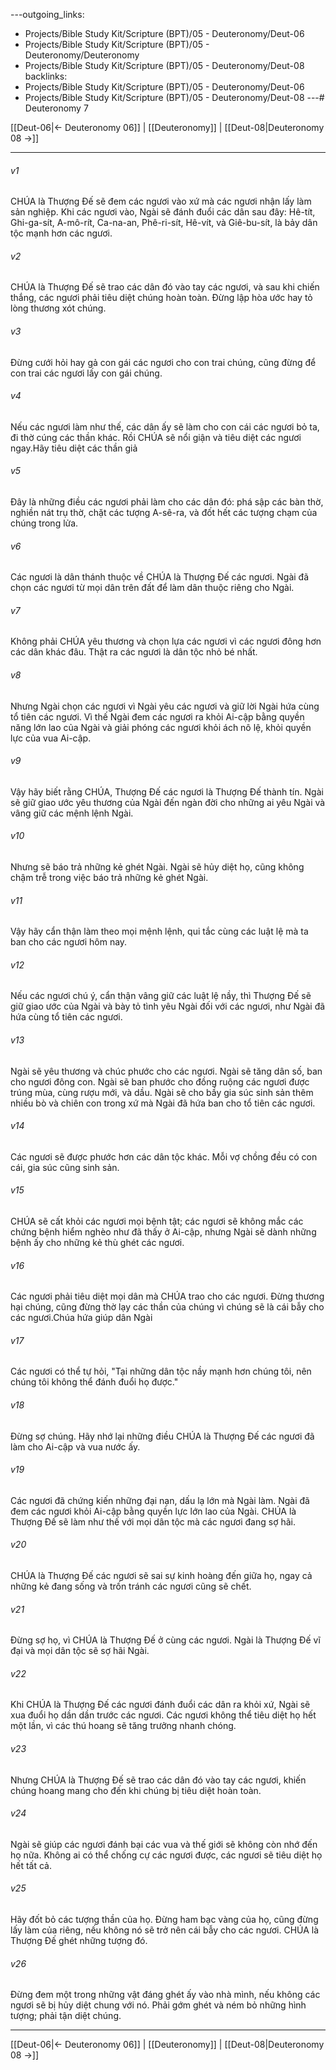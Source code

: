 ---outgoing_links:
  - Projects/Bible Study Kit/Scripture (BPT)/05 - Deuteronomy/Deut-06
  - Projects/Bible Study Kit/Scripture (BPT)/05 - Deuteronomy/Deuteronomy
  - Projects/Bible Study Kit/Scripture (BPT)/05 - Deuteronomy/Deut-08
backlinks:
  - Projects/Bible Study Kit/Scripture (BPT)/05 - Deuteronomy/Deut-06
  - Projects/Bible Study Kit/Scripture (BPT)/05 - Deuteronomy/Deut-08
---# Deuteronomy 7

[[Deut-06|← Deuteronomy 06]] | [[Deuteronomy]] | [[Deut-08|Deuteronomy 08 →]]
***



###### v1 
CHÚA là Thượng Đế sẽ đem các ngươi vào xứ mà các ngươi nhận lấy làm sản nghiệp. Khi các ngươi vào, Ngài sẽ đánh đuổi các dân sau đây: Hê-tít, Ghi-ga-sít, A-mô-rít, Ca-na-an, Phê-ri-sít, Hê-vít, và Giê-bu-sít, là bảy dân tộc mạnh hơn các ngươi. 

###### v2 
CHÚA là Thượng Đế sẽ trao các dân đó vào tay các ngươi, và sau khi chiến thắng, các ngươi phải tiêu diệt chúng hoàn toàn. Đừng lập hòa ước hay tỏ lòng thương xót chúng. 

###### v3 
Đừng cưới hỏi hay gả con gái các ngươi cho con trai chúng, cũng đừng để con trai các ngươi lấy con gái chúng. 

###### v4 
Nếu các ngươi làm như thế, các dân ấy sẽ làm cho con cái các ngươi bỏ ta, đi thờ cúng các thần khác. Rồi CHÚA sẽ nổi giận và tiêu diệt các ngươi ngay.Hãy tiêu diệt các thần giả 

###### v5 
Đây là những điều các ngươi phải làm cho các dân đó: phá sập các bàn thờ, nghiền nát trụ thờ, chặt các tượng A-sê-ra, và đốt hết các tượng chạm của chúng trong lửa. 

###### v6 
Các ngươi là dân thánh thuộc về CHÚA là Thượng Đế các ngươi. Ngài đã chọn các ngươi từ mọi dân trên đất để làm dân thuộc riêng cho Ngài. 

###### v7 
Không phải CHÚA yêu thương và chọn lựa các ngươi vì các ngươi đông hơn các dân khác đâu. Thật ra các ngươi là dân tộc nhỏ bé nhất. 

###### v8 
Nhưng Ngài chọn các ngươi vì Ngài yêu các ngươi và giữ lời Ngài hứa cùng tổ tiên các ngươi. Vì thế Ngài đem các ngươi ra khỏi Ai-cập bằng quyền năng lớn lao của Ngài và giải phóng các ngươi khỏi ách nô lệ, khỏi quyền lực của vua Ai-cập. 

###### v9 
Vậy hãy biết rằng CHÚA, Thượng Đế các ngươi là Thượng Đế thành tín. Ngài sẽ giữ giao ước yêu thương của Ngài đến ngàn đời cho những ai yêu Ngài và vâng giữ các mệnh lệnh Ngài. 

###### v10 
Nhưng sẽ báo trả những kẻ ghét Ngài. Ngài sẽ hủy diệt họ, cũng không chậm trễ trong việc báo trả những kẻ ghét Ngài. 

###### v11 
Vậy hãy cẩn thận làm theo mọi mệnh lệnh, qui tắc cùng các luật lệ mà ta ban cho các ngươi hôm nay. 

###### v12 
Nếu các ngươi chú ý, cẩn thận vâng giữ các luật lệ nầy, thì Thượng Đế sẽ giữ giao ước của Ngài và bày tỏ tình yêu Ngài đối với các ngươi, như Ngài đã hứa cùng tổ tiên các ngươi. 

###### v13 
Ngài sẽ yêu thương và chúc phước cho các ngươi. Ngài sẽ tăng dân số, ban cho ngươi đông con. Ngài sẽ ban phước cho đồng ruộng các ngươi được trúng mùa, cùng rượu mới, và dầu. Ngài sẽ cho bầy gia súc sinh sản thêm nhiều bò và chiên con trong xứ mà Ngài đã hứa ban cho tổ tiên các ngươi. 

###### v14 
Các ngươi sẽ được phước hơn các dân tộc khác. Mỗi vợ chồng đều có con cái, gia súc cũng sinh sản. 

###### v15 
CHÚA sẽ cất khỏi các ngươi mọi bệnh tật; các ngươi sẽ không mắc các chứng bệnh hiểm nghèo như đã thấy ở Ai-cập, nhưng Ngài sẽ dành những bệnh ấy cho những kẻ thù ghét các ngươi. 

###### v16 
Các ngươi phải tiêu diệt mọi dân mà CHÚA trao cho các ngươi. Đừng thương hại chúng, cũng đừng thờ lạy các thần của chúng vì chúng sẽ là cái bẫy cho các ngươi.Chúa hứa giúp dân Ngài 

###### v17 
Các ngươi có thể tự hỏi, "Tại những dân tộc nầy mạnh hơn chúng tôi, nên chúng tôi không thể đánh đuổi họ được." 

###### v18 
Đừng sợ chúng. Hãy nhớ lại những điều CHÚA là Thượng Đế các ngươi đã làm cho Ai-cập và vua nước ấy. 

###### v19 
Các ngươi đã chứng kiến những đại nạn, dấu lạ lớn mà Ngài làm. Ngài đã đem các ngươi khỏi Ai-cập bằng quyền lực lớn lao của Ngài. CHÚA là Thượng Đế sẽ làm như thế với mọi dân tộc mà các ngươi đang sợ hãi. 

###### v20 
CHÚA là Thượng Đế các ngươi sẽ sai sự kinh hoàng đến giữa họ, ngay cả những kẻ đang sống và trốn tránh các ngươi cũng sẽ chết. 

###### v21 
Đừng sợ họ, vì CHÚA là Thượng Đế ở cùng các ngươi. Ngài là Thượng Đế vĩ đại và mọi dân tộc sẽ sợ hãi Ngài. 

###### v22 
Khi CHÚA là Thượng Đế các ngươi đánh đuổi các dân ra khỏi xứ, Ngài sẽ xua đuổi họ dần dần trước các ngươi. Các ngươi không thể tiêu diệt họ hết một lần, vì các thú hoang sẽ tăng trưởng nhanh chóng. 

###### v23 
Nhưng CHÚA là Thượng Đế sẽ trao các dân đó vào tay các ngươi, khiến chúng hoang mang cho đến khi chúng bị tiêu diệt hoàn toàn. 

###### v24 
Ngài sẽ giúp các ngươi đánh bại các vua và thế giới sẽ không còn nhớ đến họ nữa. Không ai có thể chống cự các ngươi được, các ngươi sẽ tiêu diệt họ hết tất cả. 

###### v25 
Hãy đốt bỏ các tượng thần của họ. Đừng ham bạc vàng của họ, cũng đừng lấy làm của riêng, nếu không nó sẽ trở nên cái bẫy cho các ngươi. CHÚA là Thượng Đế ghét những tượng đó. 

###### v26 
Đừng đem một trong những vật đáng ghét ấy vào nhà mình, nếu không các ngươi sẽ bị hủy diệt chung với nó. Phải gớm ghét và ném bỏ những hình tượng; phải tận diệt chúng.

***
[[Deut-06|← Deuteronomy 06]] | [[Deuteronomy]] | [[Deut-08|Deuteronomy 08 →]]
